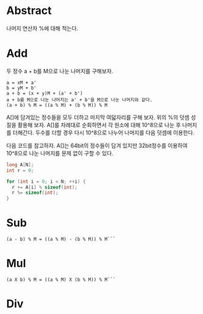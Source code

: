 # Abstract

나머지 연산자 %에 대해 적는다.

# Add

두 정수 a + b를 M으로 나눈 나머지를 구해보자.

```
a = xM + a'
b = yM + b'
a + b = (x + y)M + (a' + b')
a + b를 M으로 나눈 나머지는 a' + b'을 M으로 나눈 나머지와 같다.
(a + b) % M = ((a % M) + (b % M)) % M
```

A[]에 담겨있는 정수들을 모두 더하고 마지막 여덟자리를 구해 보자. 위의
%의 덧셈 성질을 활용해 보자. A[]를 차례대로 순회하면서 각 원소에 대해
10^8으로 나눈 후 나머지를 더해간다. 두수를 더할 경우 다시 10^8으로
나누어 나머지를 다음 덧셈에 이용한다. 

다음 코드를 참고하자. A[]는 64bit의 정수들이 담겨
있지만 32bit정수를 이용하여 10^8으로 나눈 나머지를
문제 없이 구할 수 있다.

```c
long A[N];
int r = 0;

for (int i = 0; i < N; ++i) {
  r += A[i] % sizeof(int);
  r %= sizeof(int);
}

```

# Sub

```
(a - b) % M = ((a % M) - (b % M)) % M```
```

# Mul

```
(a X b) % M = ((a % M) X (b % M)) % M```
```

# Div




